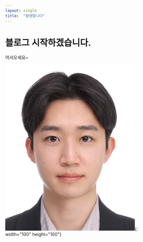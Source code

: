 ```yaml
---
layout: single
title:  "환영합니다"
---
```


# 블로그 시작하겠습니다.

어서오세요~

![profile](../images/2023-10-17-first/profile.jpg){: width="100" height="100"}
